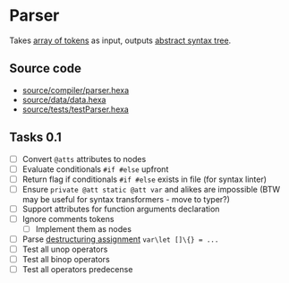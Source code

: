 # Parser

Takes [array of tokens](https://github.com/hexalang/hexa/blob/master/source/data/token.hexa) as input, outputs [abstract syntax tree](https://en.wikipedia.org/wiki/Abstract_syntax_tree).

## Source code

- [source/compiler/parser.hexa](https://github.com/hexalang/hexa/blob/master/source/compiler/parser.hexa)
- [source/data/data.hexa](https://github.com/hexalang/hexa/blob/master/source/data/data.hexa)
- [source/tests/testParser.hexa](https://github.com/hexalang/hexa/blob/master/source/tests/testParser.hexa)

## Tasks 0.1

- [ ] Convert `@atts` attributes to nodes
- [ ] Evaluate conditionals `#if #else` upfront
- [ ] Return flag if conditionals `#if #else` exists in file (for syntax linter)
- [ ] Ensure `private @att static @att var` and alikes are impossible (BTW may be useful for syntax transformers - move to typer?)
- [ ] Support attributes for function arguments declaration
- [ ] Ignore comments tokens
  - [ ] Implement them as nodes
- [ ] Parse [destructuring assignment](https://developer.mozilla.org/en-US/docs/Web/JavaScript/Reference/Operators/Destructuring_assignment) `var\let []\{} = ...`
- [ ] Test all unop operators
- [ ] Test all binop operators
- [ ] Test all operators predecense
